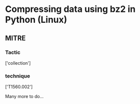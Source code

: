 # Compressing data using bz2 in Python (Linux)

## MITRE

### Tactic
['collection']

### technique
['T1560.002']

Many more to do...
